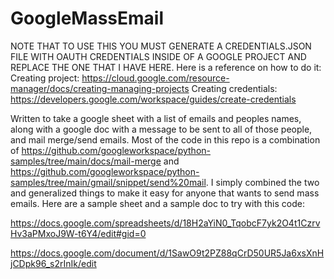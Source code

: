 # GoogleMassEmail

NOTE THAT TO USE THIS YOU MUST GENERATE A CREDENTIALS.JSON FILE WITH OAUTH CREDENTIALS INSIDE OF A GOOGLE PROJECT AND REPLACE THE ONE THAT I HAVE HERE. Here is a reference on how to do it:
Creating project: https://cloud.google.com/resource-manager/docs/creating-managing-projects
Creating credentials: https://developers.google.com/workspace/guides/create-credentials

Written to take a google sheet with a list of emails and peoples names, along with a google doc with a message to be sent to all of those people, and mail merge/send emails. Most of the code in this repo is a combination of https://github.com/googleworkspace/python-samples/tree/main/docs/mail-merge and https://github.com/googleworkspace/python-samples/tree/main/gmail/snippet/send%20mail. I simply combined the two and generalized things to make it easy for anyone that wants to send mass emails. Here are a sample sheet and a sample doc to try with this code: 

https://docs.google.com/spreadsheets/d/18H2aYiN0_TqobcF7yk2O4t1CzrvHv3aPMxoJ9W-t6Y4/edit#gid=0

https://docs.google.com/document/d/1SawO9t2PZ88qCrD50UR5Ja6xsXnHjCDpk96_s2rInIk/edit
